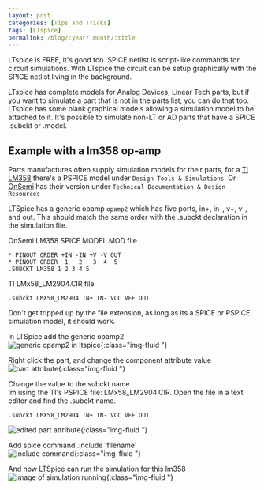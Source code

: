 ```yaml
---
layout: post
categories: [Tips And Tricks]
tags: [LTspice]
permalink: /blog/:year/:month/:title
---
```


LTspice is FREE, it's good too. SPICE netlist is script-like commands for circuit simulations. With LTspice the circuit can be setup graphically with the SPICE netlist living in the background.

LTspice has complete models for Analog Devices, Linear Tech parts, but if you want to simulate a part that is not in the parts list, you can do that too. LTspice has some blank graphical models allowing a simulation model to be attached to it. It's possible to simulate non-LT or AD parts that have a SPICE .subckt or .model.

## Example with a lm358 op-amp
Parts manufactures often supply simulation models for their parts, for a [TI LM358](https://www.ti.com/product/LM358/toolssoftware) there's a PSPICE model under `Design Tools & Simulations`. Or [OnSemi](https://www.onsemi.com/products/amplifiers-comparators/operational-amplifiers-op-amps/lm358) has their version under `Technical Documentation & Design Resources`

LTSpice has a generic opamp `opamp2` which has five ports, in+, in-, v+, v-, and out. This should match the same order with the .subckt declaration in the simulation file.

OnSemi LM358 SPICE MODEL.MOD file
```
* PINOUT ORDER +IN -IN +V -V OUT
* PINOUT ORDER  1   2   3  4  5
.SUBCKT LM358 1 2 3 4 5
```
TI LMx58_LM2904.CIR file
```
.subckt LMX58_LM2904 IN+ IN- VCC VEE OUT
```
Don't get tripped up by the file extension, as long as its a SPICE or PSPICE simulation model, it should work.

In LTSpice add the generic opamp2  
![generic opamp2 in ltspice](/images/blog/ltspice/opamp2.jpg){:class="img-fluid "}  

Right click the part, and change the component attribute value  
![part attribute](/images/blog/ltspice/opamp2-attribute.jpg){:class="img-fluid "}  

Change the value to the subckt name  
Im using the TI's PSPICE file: LMx58_LM2904.CIR. Open the file in a text editor and find the .subckt name.  
```
.subckt LMX58_LM2904 IN+ IN- VCC VEE OUT
```
![edited part attribute](/images/blog/ltspice/opamp2-attribute-change.jpg){:class="img-fluid "}  

Add spice command .include 'filename'  
![include command](/images/blog/ltspice/command-include.jpg){:class="img-fluid "}

And now LTSpice can run the simulation for this lm358  
![image of simulation running](/images/blog/ltspice/final-run.jpg){:class="img-fluid "}
